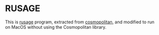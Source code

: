 # RUSAGE

This is
[rusage](https://github.com/jart/cosmopolitan/blob/master/examples/rusage.c)
program, extracted from [cosmopolitan](https://github.com/jart/cosmopolitan),
and modified to run on MacOS without using the Cosmopolitan library.
